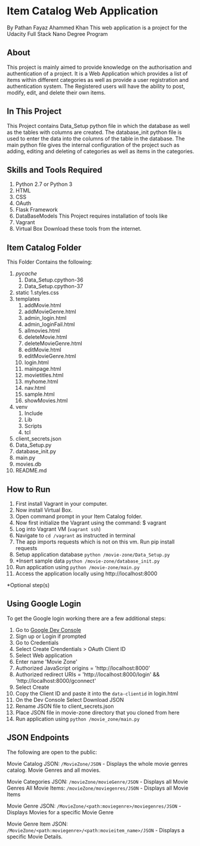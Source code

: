 # Item Catalog Web Application
By Pathan Fayaz Ahammed Khan
This web application is a project for the Udacity Full Stack Nano Degree Program

## About
This project is mainly aimed to provide knowledge on the authorisation and authentication of a project.
It is a Web Application which provides a list of items within different categories as well as provide a user registration and authentication system. The Registered users will have the ability to post, modify, edit, and delete their own items.

## In This Project
This Project contains Data_Setup python file in which the database as well as the tables with columns are created.
The database_init python file is used to enter the data into the columns of the table in the database.
The main python file gives the internal configuration of the project such as adding, editing and deleting of categories as well as items in the categories.

## Skills and Tools Required
1. Python 2.7 or Python 3
2. HTML
3. CSS
4. OAuth
5. Flask Framework
6. DataBaseModels
This Project requires installation of tools like 
1. Vagrant
2. Virtual Box
Download these tools from the internet.

## Item Catalog Folder
This Folder Contains the following:
1. _pycache_
	1. Data_Setup.cpython-36
	2. Data_Setup.cpython-37
2. static
	1.styles.css
3. templates
	1. addMovie.html
	2. addMovieGenre.html
	3. admin_login.html
	4. admin_loginFail.html
	5. allmovies.html
	6. deleteMovie.html
	7. deleteMovieGenre.html
	8. editMovie.html
	9. editMovieGenre.html
	10. login.html
	11. mainpage.html
	12. movietitles.html
	13. myhome.html 
	14. nav.html
	15. sample.html
	16. showMovies.html
4. venv
	1. Include
	2. Lib
	3. Scripts
	4. tcl
5. client_secrets.json
6. Data_Setup.py
7. database_init.py
8. main.py
9. movies.db
10. README.md

## How to Run
1. First install Vagrant in your computer.
2. Now install Virtual Box.
3. Open command prompt in your Item Catalog folder.
3. Now first initialize the Vagrant using the command:
	$ vagrant 
4. Log into Vagrant VM (`vagrant ssh`)
5. Navigate to `cd /vagrant` as instructed in terminal
6. The app imports requests which is not on this vm. Run pip install requests
7. Setup application database `python /movie-zone/Data_Setup.py`
8. *Insert sample data `python /movie-zone/database_init.py`
9. Run application using `python /movie-zone/main.py`
10. Access the application locally using http://localhost:8000

*Optional step(s)

## Using Google Login
To get the Google login working there are a few additional steps:

1. Go to [Google Dev Console](https://console.developers.google.com)
2. Sign up or Login if prompted
3. Go to Credentials
4. Select Create Crendentials > OAuth Client ID
5. Select Web application
6. Enter name 'Movie Zone'
7. Authorized JavaScript origins = 'http://localhost:8000'
8. Authorized redirect URIs = 'http://localhost:8000/login' && 'http://localhost:8000/gconnect'
9. Select Create
10. Copy the Client ID and paste it into the `data-clientid` in login.html
11. On the Dev Console Select Download JSON
12. Rename JSON file to client_secrets.json
13. Place JSON file in movie-zone directory that you cloned from here
14. Run application using `python /movie_zone/main.py`

## JSON Endpoints
The following are open to the public:

Movie Catalog JSON: `/MovieZone/JSON`
    - Displays the whole movie genres catalog. Movie Genres and all movies.

Movie Categories JSON: `/movieZone/movieGenre/JSON`
    - Displays all Movie Genres
All Movie Items: `/movieZone/moviegenres/JSON`
	- Displays all Movie Items

Movie Genre JSON: `/MovieZone/<path:moviegenre>/moviegenres/JSON`
    - Displays Movies for a specific Movie Genre

Movie Genre Item JSON: `/MovieZone/<path:moviegenre>/<path:movieitem_name>/JSON`
    - Displays a specific Movie Details.